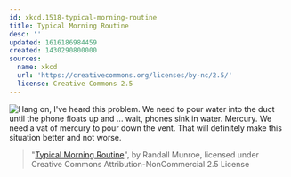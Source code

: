 ```yaml
---
id: xkcd.1518-typical-morning-routine
title: Typical Morning Routine
desc: ''
updated: 1616186984459
created: 1430290800000
sources:
  name: xkcd
  url: 'https://creativecommons.org/licenses/by-nc/2.5/'
  license: Creative Commons 2.5
---
```

![Hang on, I've heard this problem. We need to pour water into the duct until the phone floats up and ... wait, phones sink in water. Mercury. We need a vat of mercury to pour down the vent. That will definitely make this situation better and not worse.](https://imgs.xkcd.com/comics/typical_morning_routine.png)
> "[Typical Morning Routine](https://xkcd.com/1518/)", by Randall Munroe, licensed under Creative Commons Attribution-NonCommercial 2.5 License
